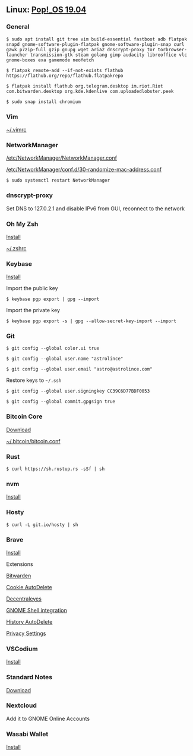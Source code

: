 ## Linux: [Pop!_OS 19.04](https://system76.com/pop)

### General

`$ sudo apt install git tree vim build-essential fastboot adb flatpak snapd gnome-software-plugin-flatpak gnome-software-plugin-snap curl gawk p7zip-full gzip gnupg wget aria2 dnscrypt-proxy tor torbrowser-launcher transmission-gtk steam golang gimp audacity libreoffice vlc gnome-boxes exa gamemode neofetch`

`$ flatpak remote-add --if-not-exists flathub https://flathub.org/repo/flathub.flatpakrepo`

`$ flatpak install flathub org.telegram.desktop im.riot.Riot com.bitwarden.desktop org.kde.kdenlive com.uploadedlobster.peek`

`$ sudo snap install chromium`

### Vim

[~/.vimrc](https://raw.githubusercontent.com/astrolince/configs/master/~/.vimrc)

### NetworkManager

[/etc/NetworkManager/NetworkManager.conf](https://raw.githubusercontent.com/astrolince/configs/master/etc/NetworkManager/NetworkManager.conf)

[/etc/NetworkManager/conf.d/30-randomize-mac-address.conf](https://raw.githubusercontent.com/astrolince/configs/master/etc/NetworkManager/conf.d/30-randomize-mac-address.conf)

`$ sudo systemctl restart NetworkManager`

### dnscrypt-proxy

Set DNS to 127.0.2.1 and disable IPv6 from GUI, reconnect to the network

### Oh My Zsh

[Install](https://github.com/robbyrussell/oh-my-zsh#basic-installation)

[~/.zshrc](https://raw.githubusercontent.com/astrolince/configs/master/~/.zshrc)

### Keybase

[Install](https://keybase.io/docs/the_app/install_linux)

Import the public key

`$ keybase pgp export | gpg --import`

Import the private key

`$ keybase pgp export -s | gpg --allow-secret-key-import --import`

### Git

`$ git config --global color.ui true`

`$ git config --global user.name "astrolince"`

`$ git config --global user.email "astro@astrolince.com"`

Restore keys to `~/.ssh`

`$ git config --global user.signingkey CC39C6D77BDF0053`

`$ git config --global commit.gpgsign true`

### Bitcoin Core

[Download](https://bitcoincore.org/en/download/)

[~/.bitcoin/bitcoin.conf](https://raw.githubusercontent.com/astrolince/configs/master/~/.bitcoin/bitcoin.conf)

### Rust

`$ curl https://sh.rustup.rs -sSf | sh`

### nvm

[Install](https://github.com/nvm-sh/nvm#install--update-script)

### Hosty

`$ curl -L git.io/hosty | sh`

### Brave

[Install](https://brave-browser.readthedocs.io/en/latest/installing-brave.html#linux)

Extensions

[Bitwarden](https://chrome.google.com/webstore/detail/bitwarden-free-password-m/nngceckbapebfimnlniiiahkandclblb)

[Cookie AutoDelete](https://chrome.google.com/webstore/detail/cookie-autodelete/fhcgjolkccmbidfldomjliifgaodjagh)

[Decentraleyes](https://chrome.google.com/webstore/detail/decentraleyes/ldpochfccmkkmhdbclfhpagapcfdljkj)

[GNOME Shell integration](https://chrome.google.com/webstore/detail/gnome-shell-integration/gphhapmejobijbbhgpjhcjognlahblep)

[History AutoDelete](https://chrome.google.com/webstore/detail/history-autodelete/bhfakmaiadhflpjloimlagikhodjiefj)

[Privacy Settings](https://chrome.google.com/webstore/detail/privacy-settings/ijadljdlbkfhdoblhaedfgepliodmomj)

### VSCodium

[Install](https://github.com/VSCodium/vscodium/releases)

### Standard Notes

[Download](https://standardnotes.org/extensions?downloaded=linux)

### Nextcloud

Add it to GNOME Online Accounts

### Wasabi Wallet

[Install](https://github.com/zkSNACKs/WalletWasabi/releases)

